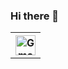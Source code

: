 ### Hi there 👋

<table>
    <tr>
      <th><a href="mailto:faizunfaria0@gmail.com" target="_blank"><img alt="Gmail" src="https://github.com/Faizun-Faria/Faizun-Faria/new/main/Files/mail.svg" title="Gmail" width="32" height="32" /></a></th>
    </tr>
</table>
<!--
**Faizun-Faria/Faizun-Faria** is a ✨ _special_ ✨ repository because its `README.md` (this file) appears on your GitHub profile.

Here are some ideas to get you started:

- 🔭 I’m currently working on ...
- 🌱 I’m currently learning ...
- 👯 I’m looking to collaborate on ...
- 🤔 I’m looking for help with ...
- 💬 Ask me about ...
- 📫 How to reach me: ...
- 😄 Pronouns: ...
- ⚡ Fun fact: ...
-->

